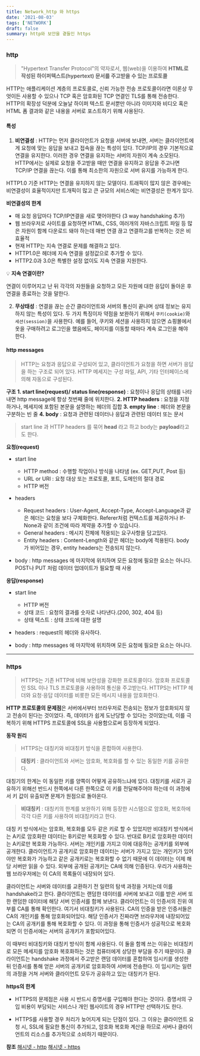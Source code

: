 ```yaml
---
title: Network_http 와 https
date: '2021-08-03'
tags: ['NETWORK']
draft: false
summary: http와 보안을 곁들인 https
---
```


### http

> "Hypertext Transfer Protocol"의 약자로서, 웹(web)을 이용하여 **HTML로 작성된 하이퍼텍스트(hypertext) 문서를 주고받을 수 있는 프로토콜**

HTTP는 애플리케이션 계층의 프로토콜로, 신뢰 가능한 전송 프로토콜이라면 이론상 무엇이든 사용할 수 있으나 TCP 혹은 암호화된 TCP 연결인 TLS를 통해 전송한다. HTTP의 확장성 덕분에 오늘날 하이퍼 텍스트 문서뿐만 아니라 이미지와 비디오 혹은 HTML 폼 결과와 같은 내용을 서버로 포스트하기 위해 사용된다.

#### 특성

1. **비연결성** : HTTP는 먼저 클라이언트가 요청을 서버에 보내면, 서버는 클라이언트에게 요청에 맞는 응답을 보내고 접속을 끊는 특성이 있다. TCP/IP의 경우 기본적으로 연결을 유지한다. 이러한 경우 연결을 유지하는 서버의 자원이 계속 소모된다. HTTP에서는 실제로 요청을 주고받을 때만 연결을 유지하고 응답을 주고나면 TCP/IP 연결을 끊는다. 이를 통해 최소한의 자원으로 서버 유지를 가능하게 한다.

HTTP1.0 기준 HTTP는 연결을 유지하지 않는 모델이다. 트래픽이 많지 않은 경우에는 비연결성이 효율적이지만 트개픽이 많고 큰 규모의 서비스에는 비연결성은 한계가 있다.

**비연결성의 한계**

- 매 요청 응답마다 TCP/IP연결을 새로 맺어야한다 (3 way handshaking 추가)
- 웹 브라우저로 사이트를 요청하면 HTML, CSS, 여러개의 자바스크립트 파일 등 많은 자원이 함께 다운로드 돼야 하는데 매번 연결 끊고 연결하고를 반복하는 것은 비효율적
- 현재 HTTP는 지속 연결로 문제를 해결하고 있다.
- HTTP1.0은 헤더에 지속 연결을 설정값으로 추가할 수 있다.
- HTTP2.0과 3.0은 특별한 설정 없이도 지속 연결을 지원한다.

💡 **지속 연결이란?**

연결이 이루어지고 난 뒤 각각의 자원들을 요청하고 모든 자원에 대한 응답이 돌아온 후 연결을 종료하는 것을 말한다.

2. **무상태성** : 연결을 끊는 순간 클라이언트와 서버의 통신이 끝나며 상태 정보는 유지하지 않는 특성이 있다. 두 가지 특징이자 약점을 보완하기 위해서 `쿠키(cookie)`와 `세션(session)`을 사용한다. 예를 들어, 쿠키와 세션을 사용하지 않으면 쇼핑몰에서 옷을 구매하려고 로그인을 했음에도, 페이지를 이동할 때마다 계속 로그인을 해야 한다.

#### http messages

> HTTP는 요청과 응답으로 구성되어 있고, 클라이언트가 요청을 하면 서버가 응답을 하는 구조로 되어 있다. HTTP 메세지는 구성 파일, API, 기타 인터페이스에 의해 자동으로 구성된다.

**구조**
**1. start line(request)/ status line(response)** : 요청이나 응답의 상태를 나타내면 http message에 항상 첫번째 줄에 위치한다.
**2. HTTP headers** : 요청을 지정하거나, 메세지에 포함된 본문을 설명하는 헤더의 집합
**3. empty line** : 헤더와 본문을 구분하는 빈 줄
**4. body** : 요청과 관련된 데이터나 응답과 관련된 데이터 또는 문서

> start line 과 HTTP headers 를 묶어 **head** 라고 하고 body는 **payload**라고도 한다.

**요청(request)**

- start line

  - HTTP method : 수행할 작업이나 방식을 나타냄 (ex. GET,PUT, Post 등)
  - URL or URI : 요청 대상 또는 프로토콜, 포트, 도메인의 절대 경로
  - HTTP 버전

- headers

  - Request headers : User-Agent, Accept-Type, Accept-Language과 같은 헤더는 요청을 보다 구체화한다. Referer처럼 컨텍스트를 제공하거나 If-None과 같이 조건에 따라 제약을 추가할 수 있습니다.
  - General headers : 메시지 전체에 적용되는 요구사항을 담고있다.
  - Entity headers : Content-Length와 같은 헤더는 body에 적용된다. body가 비어있는 경우, entity headers는 전송되지 않는다.

- body : http messages 에 마지막에 위치하며 모든 요청에 필요한 요소는 아니다. POST나 PUT 처럼 데이터 업데이트가 필요할 때 사용

**응답(response)**

- start line

  - HTTP 버전
  - 상태 코드 : 요청의 결과를 숫자로 나타낸다.(200, 302, 404 등)
  - 상태 텍스트 : 상태 코드에 대한 설명

- headers : request의 헤더와 유사하다.
- body : http messages 에 마지막에 위치하며 모든 요청에 필요한 요소는 아니다.

---

### https

> HTTPS는 기존 HTTP에 비해 보안성을 강화한 프로토콜이다. 암호화 프로토콜인 SSL 이나 TLS 프로토콜을 사용하여 통신을 주고받는다. HTTPS는 HTTP 헤더와 요청·응답 데이터를 비롯한 모든 메시지 내용을 암호화한다.

**HTTP 프로토콜의 문제점**은 서버에서부터 브라우저로 전송되는 정보가 암호화되지 않고 전송이 된다는 것이었다. 즉, 데이터가 쉽게 도난당할 수 있다는 것이었는데, 이를 극복하기 위해 HTTPS 프로토콜에 SSL을 사용함으로써 등장하게 되었다.

**동작 원리**

> HTTPS는 대칭키와 비대칭키 방식을 혼합하여 사용한다.

> **대칭키** : 클라이언트와 서버는 암호화, 복호화를 할 수 있는 동일한 키를 공유한다.

대칭기의 한계는 이 동일한 키를 양쪽이 어떻게 공유하느냐에 있다. 대칭키를 서로가 공유하기 위해선 반드시 한쪽에서 다른 한쪽으로 이 키를 전달해주어야 하는데 이 과정에서 키 값이 유출되면 문제가 원점으로 돌아온다.

> **비대칭키** : 대칭키의 한계를 보완하기 위해 등장한 시스템으로 암호화, 복호하에 각각 다른 키를 사용하여 비대칭키라고 한다.

대칭 키 방식에서는 암호화, 복호화를 모두 같은 키로 할 수 있었지만 비대칭키 방식에서는 A키로 암호화한 데이터는 B키로만 복호화할 수 있다. 반대로 B키로 암호화한 데이터는 A키로만 복호화 가능하다. 서버는 개인키를 가지고 이에 대응하는 공개키를 외부에 공개한다. 클라이언트가 공개키로 암호화한 데이터는 서버가 가지고 있는 개인키가 있어야만 복호화가 가능하고 같은 공개키로는 복호화할 수 없기 때문에 이 데이터는 이제 해당 서버만 읽을 수 있다. 외부에 공개된 공개키는 CA에 의해 인증된다. 우리가 사용하는 웹 브라우저에는 이 CA의 목록들이 내장되어 있다.

클라이언트는 서버와 데이터를 교환하기 전 일련의 탐색 과정을 거치는데 이를 handshake라고 한다. 클라이언트는 랜덤한 데이터를 서버에 보내고 이를 받은 서버 또한 랜덤한 데이터에 해당 서버 인증서를 함께 보낸다. 클라이언트는 이 인증서의 진위 여부를 CA를 통해 확인한다. 여기서 비대칭키가 사용된다. CA의 인증을 받은 인증서들은 CA의 개인키를 통해 암호화되어있다. 해당 인증서가 진짜라면 브라우저에 내장되어있는 CA의 공개키를 통해 복호화할 수 있다. 이 과정을 통해 인증서가 성공적으로 복호화되면 이 인증서에는 서버의 공개키가 포함되어있다.

이 때부터 비대칭키와 대칭키 방식이 함께 사용된다. 이 둘을 함께 쓰는 이유는 비대칭키로 모든 메세지를 암호화 복호화하는 것은 컴퓨터에게 상당한 부담을 주기 때문이다. 클라이언트는 handshake 과정에서 주고받은 랜덤 데이터를 혼합하여 임시키를 생성한 뒤 인증서를 통해 얻은 서버의 공개키로 암호화하여 서버에 전송한다. 이 임시키는 일련의 과정을 거쳐 서버와 클라이언트 모두가 공유하고 있는 대칭키가 된다.

**https의 한계**

- HTTPS의 문제점은 사용 시 반드시 증명서를 구입해야 한다는 것이다. 증명서의 구입 비용이 부담되는 서비스나 개인 웹사이트의 경우 HTTP만 선택하기도 한다.

- HTTPS를 사용할 경우 처리가 늦어지게 되는 단점이 있다. 그 이유는 클라이언트 요청 시, SSL에 필요한 통신이 추가되고, 암호화 복호화 계산을 하므로 서버나 클라이언트의 리소스를 추가적으로 소비하기 때문이다.

**참조**
[해시넷 - http](http://wiki.hash.kr/index.php/HTTP)
[해시넷 - https](http://wiki.hash.kr/index.php/HTTPSP)
